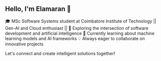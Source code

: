   ## Hello, I'm Elamaran 👋

🎓 MSc Software Systems student at Coimbatore Institute of Technology
||  Gen-AI and Cloud enthusiast || 
🚀 Exploring the intersection of software development and artificial intelligence
🌱 Currently learning about machine learning models and AI frameworks
💡 Always eager to collaborate on innovative projects

Let's connect and create intelligent solutions together!

<!---
ElamaranV/ElamaranV is a ✨ special ✨ repository because its `README.md` (this file) appears on your GitHub profile.
You can click the Preview link to take a look at your changes.
--->
